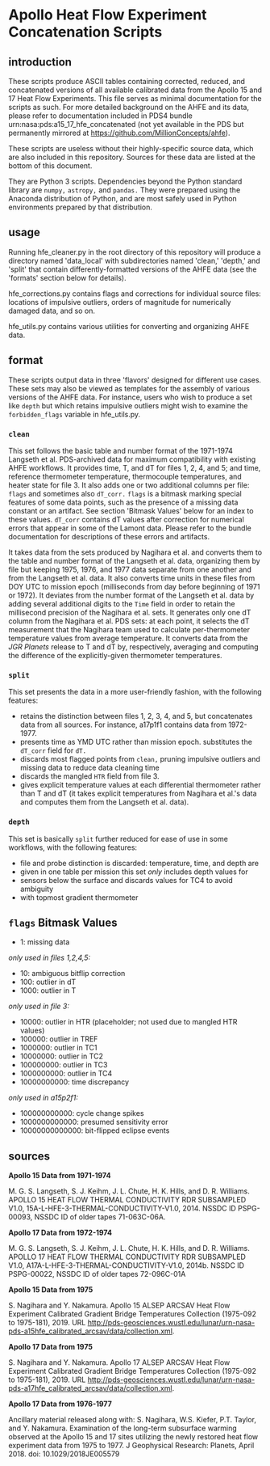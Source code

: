 # Apollo Heat Flow Experiment Concatenation Scripts

## introduction

These scripts produce ASCII tables containing corrected, reduced, and
concatenated versions of all available calibrated data from the Apollo 15 and
17 Heat Flow Experiments. This file serves as minimal documentation for the
scripts as such. For more detailed background on the AHFE and its data, please
refer to documentation included in PDS4 bundle
urn:nasa:pds:a15_17_hfe_concatenated (not yet available in the PDS but
permanently mirrored at https://github.com/MillionConcepts/ahfe).

These scripts are useless without their highly-specific source data, which are
also included in this repository. Sources for these data are listed at the
bottom of this document.

They are Python 3 scripts. Dependencies beyond the Python standard library are
``numpy,`` ``astropy,`` and ``pandas.`` They were prepared using the Anaconda
distribution of Python, and are most safely used in Python environments
prepared by that distribution.

## usage 

Running hfe_cleaner.py in the root directory of this repository will produce a
directory named 'data_local' with subdirectories named 'clean,' 'depth,' and
'split' that contain differently-formatted versions of the AHFE data (see the
'formats' section below for details).

hfe_corrections.py contains flags and corrections for individual source files:
locations of impulsive outliers, orders of magnitude for numerically damaged
data, and so on. 

hfe_utils.py contains various utilities for converting and organizing AHFE
data.

## format

These scripts output data in three 'flavors' designed for different use cases.
These sets may also be viewed as templates for the assembly of various
versions of the AHFE data. For instance, users who wish to produce a set like
``depth`` but which retains impulsive outliers might wish to examine the
``forbidden_flags`` variable in hfe_utils.py.

### ``clean``

This set follows the basic table and number format of the 1971-1974 Langseth
et al. PDS-archived data for maximum compatibility with existing AHFE
workflows. It provides time, T, and dT for files 1, 2, 4, and 5; and time,
reference thermometer temperature, thermocouple temperatures, and heater state
for file 3. It also adds one or two additional columns per file: ``flags`` and
sometimes also ``dT_corr.`` ``flags`` is a bitmask marking special features of
some data points, such as the presence of a missing data constant or an
artifact. See section 'Bitmask Values' below for an index to these values.
``dT_corr`` contains dT values after correction for numerical errors that
appear in some of the Lamont data. Please refer to the bundle documentation
for descriptions of these errors and artifacts.

It takes data from the sets produced by Nagihara et al. and converts them to
the table and number format of the Langseth et al. data, organizing them by
file but keeping 1975, 1976, and 1977 data separate from one another and from
the Langseth et al. data. It also converts time units in these files from DOY
UTC to mission epoch  (milliseconds from day before beginning of 1971 or
1972). It deviates from the number format of the Langseth et al. data by
adding several additional digits to the ``Time`` field in order to retain the
millisecond precision of the Nagihara et al. sets. It generates only one dT
column from the Nagihara et al. PDS sets: at each point, it selects the dT
measurement that the Nagihara team used to calculate per-thermometer
temperature values from average temperature. It converts data from the *JGR
Planets* release to T and dT by, respectively, averaging and computing the
difference of the explicitly-given thermometer temperatures.

### ``split``

This set presents the data in a more user-friendly fashion, with the following
features:

* retains the distinction between files 1, 2, 3, 4, and 5, but concatenates
	data from all sources. For instance, a17p1f1 contains data from 1972-1977.
* presents time as YMD UTC rather than mission epoch.  substitutes the
	``dT_corr`` field for ``dT.``  
* discards most flagged points from ``clean,``
	pruning impulsive outliers and missing data to reduce data cleaning time 
* discards the mangled ``HTR`` field from file 3. 
* gives explicit temperature values at each differential thermometer rather 
	than T and dT (it takes explicit temperatures from Nagihara et al.'s data
	and computes them from the Langseth et al. data).

### ``depth``

This set is basically ``split`` further reduced for ease of use in some
workflows, with the following features:

* file and probe distinction is discarded: temperature, time, and depth are
* given in one table per mission this set *only* includes depth values for
* sensors below the surface and discards values for TC4 to avoid ambiguity
* with topmost gradient thermometer

## ``flags`` Bitmask Values

* 1: missing data 

*only used in files 1,2,4,5:*

* 10: ambiguous bitflip correction 
* 100: outlier in dT 
* 1000: outlier in T

*only used in file 3:*

* 10000: outlier in HTR (placeholder; not used due to mangled HTR values)
* 100000: outlier in TREF 
* 1000000: outlier in TC1 
* 10000000: outlier in TC2
* 100000000: outlier in TC3 
* 1000000000: outlier in TC4 
* 10000000000: time discrepancy

*only used in a15p2f1:*

* 100000000000: cycle change spikes 
* 1000000000000: presumed sensitivity error
* 10000000000000: bit-flipped eclipse events

## sources

**Apollo 15 Data from 1971-1974**

M. G. S. Langseth, S. J. Keihm, J. L. Chute, H. K. Hills, and D. R. Williams.
APOLLO 15 HEAT FLOW THERMAL CONDUCTIVITY RDR SUBSAMPLED V1.0,
15A-L-HFE-3-THERMAL-CONDUCTIVITY-V1.0, 2014. NSSDC ID PSPG-00093, NSSDC ID of
older tapes 71-063C-06A.

**Apollo 17 Data from 1972-1974**

M. G. S. Langseth, S. J. Keihm, J. L. Chute, H. K. Hills, and D. R. Williams. 
APOLLO 17 HEAT FLOW THERMAL CONDUCTIVITY RDR SUBSAMPLED V1.0,
A17A-L-HFE-3-THERMAL-CONDUCTIVITY-V1.0, 2014b. NSSDC ID PSPG-00022, NSSDC ID
of older tapes 72-096C-01A

**Apollo 15 Data from 1975**

S. Nagihara and Y. Nakamura. Apollo 15 ALSEP ARCSAV Heat Flow Experiment
Calibrated Gradient Bridge Temperatures Collection (1975-092 to 1975-181),
2019. URL
http://pds-geosciences.wustl.edu/lunar/urn-nasa-pds-a15hfe_calibrated_arcsav/data/collection.xml.

**Apollo 17 Data from 1975**

S. Nagihara and Y. Nakamura. Apollo 17 ALSEP ARCSAV Heat Flow Experiment
Calibrated Gradient Bridge Temperatures Collection (1975-092 to 1975-181),
2019. URL
http://pds-geosciences.wustl.edu/lunar/urn-nasa-pds-a17hfe_calibrated_arcsav/data/collection.xml.

**Apollo 17 Data from 1976-1977**

Ancillary material released along with: S. Nagihara, W.S. Kiefer, P.T. Taylor,
and Y. Nakamura. Examination of the long-term subsurface warming observed at
the Apollo 15 and 17 sites utilizing the newly restored heat flow experiment
data from 1975 to 1977. J Geophysical Research: Planets, April 2018. doi:
10.1029/2018JE005579
